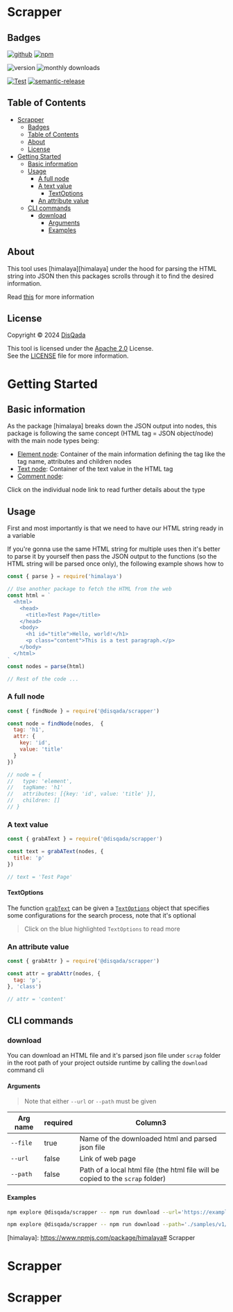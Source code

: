 # Scrapper

## Badges

[![github](https://img.shields.io/badge/DisQada/Scrapper-000000?logo=github&logoColor=white)](https://www.github.com/DisQada/Scrapper)
[![npm](https://img.shields.io/badge/@disqada/scrapper-CB3837?logo=npm&logoColor=white)](https://www.npmjs.com/package/@disqada/scrapper)

![version](https://img.shields.io/npm/v/@disqada/scrapper.svg?label=latest&logo=npm)
![monthly downloads](https://img.shields.io/npm/dm/@disqada/scrapper.svg?logo=npm)

[![Test](https://github.com/DisQada/Scrapper/actions/workflows/test.yml/badge.svg)](https://github.com/DisQada/Scrapper/actions/workflows/test.yml)
[![semantic-release](https://img.shields.io/badge/%20%20%F0%9F%93%A6%F0%9F%9A%80-semantic--release-e10079.svg?logo=semantic-release)](https://github.com/semantic-release/semantic-release)

## Table of Contents

- [Scrapper](#scrapper)
  - [Badges](#badges)
  - [Table of Contents](#table-of-contents)
  - [About](#about)
  - [License](#license)
- [Getting Started](#getting-started)
  - [Basic information](#basic-information)
  - [Usage](#usage)
    - [A full node](#a-full-node)
    - [A text value](#a-text-value)
      - [TextOptions](#textoptions)
    - [An attribute value](#an-attribute-value)
  - [CLI commands](#cli-commands)
    - [download](#download)
      - [Arguments](#arguments)
      - [Examples](#examples)

## About

This tool uses [himalaya][himalaya] under the hood for parsing the HTML string into JSON then this packages scrolls through it to find the desired information.

Read [this](#basic-information) for more information

## License

Copyright &copy; 2024 [DisQada](https://github.com/nabil-alsaiad)

This tool is licensed under the [Apache 2.0](https://www.apache.org/licenses/LICENSE-2.0) License.  
See the [LICENSE](LICENSE.txt) file for more information.

# Getting Started

## Basic information

As the package [himalaya] breaks down the JSON output into nodes, this package is following the same concept (HTML tag = JSON object/node) with the main node types being:
- [Element node](https://disqada.github.io/Scrapper/types/ElementNode): Container of the main information defining the tag like the tag name, attributes and children nodes
- [Text node](https://disqada.github.io/Scrapper/types/TextNode): Container of the text value in the HTML tag
- [Comment node](https://disqada.github.io/Scrapper/types/CommentNode): 

Click on the individual node link to read further details about the type

## Usage

First and most importantly is that we need to have our HTML string ready in a variable

If you're gonna use the same HTML string for multiple uses then it's better to parse it by yourself then pass the JSON output to the functions (so the HTML string will be parsed once only), the following example shows how to

```js
const { parse } = require('himalaya')

// Use another package to fetch the HTML from the web
const html = `
  <html>
    <head>
      <title>Test Page</title>
    </head>
    <body>
      <h1 id="title">Hello, world!</h1>
      <p class="content">This is a test paragraph.</p>
    </body>
  </html>
`
const nodes = parse(html)

// Rest of the code ...
```

### A full node

```js
const { findNode } = require('@disqada/scrapper')

const node = findNode(nodes,  {
  tag: 'h1',
  attr: {
    key: 'id', 
    value: 'title'
  }
})

// node = {
//   type: 'element',
//   tagName: 'h1'
//   attributes: [{key: 'id', value: 'title' }],
//   children: []
// }
```

### A text value

```js
const { grabAText } = require('@disqada/scrapper')

const text = grabAText(nodes, {
  title: 'p'
})

// text = 'Test Page'
```

#### TextOptions

The function [`grabText`](https://disqada.github.io/Scrapper/functions/grabText) can be given a [`TextOptions`](https://disqada.github.io/Scrapper/types/TextOptions) object that specifies some configurations for the search process, note that it's optional

> Click on the blue highlighted `TextOptions` to read more

### An attribute value


```js
const { grabAttr } = require('@disqada/scrapper')

const attr = grabAttr(nodes, {
  tag: 'p',
}, 'class')

// attr = 'content'
```

## CLI commands

### download

You can download an HTML file and it's parsed json file under `scrap` folder in the root path of your project outside runtime by calling the `download` command cli

#### Arguments

> Note that either `--url` or `--path` must be given

| Arg name | required | Column3                                                                        |
| -------- | -------- | ------------------------------------------------------------------------------ |
| `--file` | true     | Name of the downloaded html and parsed json file                               |
| `--url`  | false    | Link of  web page                                                              |
| `--path` | false    | Path of a local html file (the html file will be copied to the `scrap` folder) |

#### Examples

```bash
npm explore @disqada/scrapper -- npm run download --url='https://example.com/sample' --file='sample'
```

```bash
npm explore @disqada/scrapper -- npm run download --path='./samples/v1/index.html' --file='sample1'
```

[himalaya]: https://www.npmjs.com/package/himalaya# Scrapper
# Scrapper
# Scrapper
